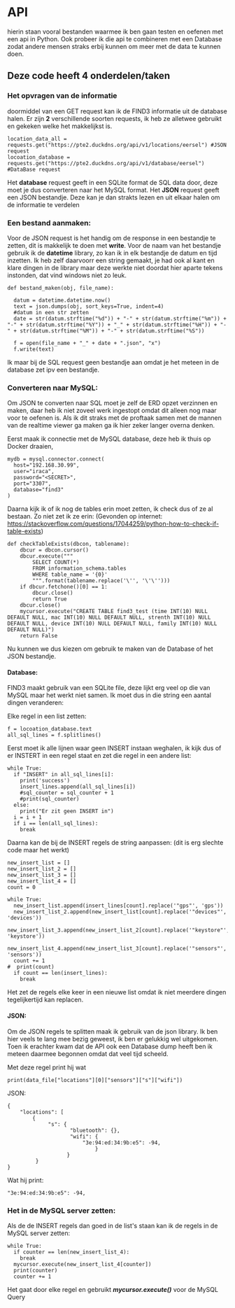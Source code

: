 # API
hierin staan vooral bestanden waarmee ik ben gaan testen en oefenen met een api in Python. Ook probeer ik die api te combineren met een Database zodat andere mensen straks erbij kunnen om meer met de data te kunnen doen.

## Deze code heeft 4 onderdelen/taken
### Het opvragen van de informatie
doormiddel van een GET request kan ik de FIND3 informatie uit de database halen. Er zijn **2** verschillende soorten requests, ik heb ze alletwee gebruikt en gekeken welke het makkelijkst is.


```
location_data_all = requests.get("https://pte2.duckdns.org/api/v1/locations/eersel") #JSON request
locoation_database = requests.get("https://pte2.duckdns.org/api/v1/database/eersel") #DataBase request
```

Het **database** request geeft in een SQLite format de SQL data door, deze moet je dus converteren naar het MySQL format.
Het **JSON** request geeft een JSON bestandje. Deze kan je dan strakts lezen en uit elkaar halen om de informatie te verdelen

### Een bestand aanmaken:
Voor de JSON request is het handig om de response in een bestandje te zetten, dit is makkelijk te doen met **write**.
Voor de naam van het bestandje gebruik ik de **datetime** library, zo kan ik in elk bestandje de datum en tijd inzetten. Ik heb zelf daarvoorr een string gemaakt, je had ook al kant en klare dingen in de library maar deze werkte niet doordat hier aparte tekens instonden, dat vind windows niet zo leuk.
```
def bestand_maken(obj, file_name):

  datum = datetime.datetime.now()
  text = json.dumps(obj, sort_keys=True, indent=4)
  #datum in een str zetten
  date = str(datum.strftime("%d")) + "-" + str(datum.strftime("%m")) + "-" + str(datum.strftime("%Y")) + "_" + str(datum.strftime("%H")) + "-" + str(datum.strftime("%M")) + "-" + str(datum.strftime("%S"))

  f = open(file_name + "_" + date + ".json", "x")
  f.write(text)
```
Ik maar bij de SQL request geen bestandje aan omdat je het meteen in de database zet ipv een bestandje.

### Converteren naar MySQL:
Om JSON te converten naar SQL moet je zelf de ERD opzet verzinnen en maken, daar heb ik niet zoveel werk ingestopt omdat dit alleen nog maar voor te oefenen is. Als ik dit straks met de proftaak samen met de mannen van de realtime viewer ga maken ga ik hier zeker langer overna denken.

Eerst maak ik connectie met de MySQL database, deze heb ik thuis op Docker draaien,
```
mydb = mysql.connector.connect(
  host="192.168.30.99",
  user="iraca",
  password="<SECRET>",
  port="3307",
  database="find3"
)
```
Daarna kijk ik of ik nog de tables erin moet zetten, ik check dus of ze al bestaan. Zo niet zet ik ze erin:
(Gevonden op internet: https://stackoverflow.com/questions/17044259/python-how-to-check-if-table-exists)
```
def checkTableExists(dbcon, tablename):
    dbcur = dbcon.cursor()
    dbcur.execute("""
        SELECT COUNT(*)
        FROM information_schema.tables
        WHERE table_name = '{0}'
        """.format(tablename.replace('\'', '\'\'')))
    if dbcur.fetchone()[0] == 1:
        dbcur.close()
        return True
    dbcur.close()
    mycursor.execute("CREATE TABLE find3_test (time INT(10) NULL DEFAULT NULL, mac INT(10) NULL DEFAULT NULL, strenth INT(10) NULL DEFAULT NULL, device INT(10) NULL DEFAULT NULL, family INT(10) NULL DEFAULT NULL)")
    return False
```

Nu kunnen we dus kiezen om gebruik te maken van de Database of het JSON bestandje.

#### Database:
FIND3 maakt gebruik van een SQLite file, deze lijkt erg veel op die van MySQL maar het werkt niet samen.
Ik moet dus in die string een aantal dingen veranderen:

Elke regel in een list zetten:
```
f = locoation_database.text
all_sql_lines = f.splitlines()
```
Eerst moet ik alle lijnen waar geen INSERT instaan weghalen, ik kijk dus of er INSTERT in een regel staat en zet die regel in een andere list:
```
while True:
  if "INSERT" in all_sql_lines[i]:
    print('success')
    insert_lines.append(all_sql_lines[i])
    #sql_counter = sql_counter + 1
    #print(sql_counter) 
  else:
    print("Er zit geen INSERT in")
  i = i + 1
  if i == len(all_sql_lines):
    break
```
Daarna kan de bij de INSERT regels de string aanpassen: (dit is erg slechte code maar het werkt)
```
new_insert_list = []
new_insert_list_2 = []
new_insert_list_3 = []
new_insert_list_4 = []
count = 0

while True:
  new_insert_list.append(insert_lines[count].replace('"gps"', 'gps'))
  new_insert_list_2.append(new_insert_list[count].replace('"devices"', 'devices'))
  new_insert_list_3.append(new_insert_list_2[count].replace('"keystore"', 'keystore'))
  new_insert_list_4.append(new_insert_list_3[count].replace('"sensors"', 'sensors'))
  count += 1
#  print(count)
  if count == len(insert_lines):
    break
```
Het zet de regels elke keer in een nieuwe list omdat ik niet meerdere dingen tegelijkertijd kan replacen.
#### JSON:
Om de JSON regels te splitten maak ik gebruik van de json library.
Ik ben hier veels te lang mee bezig geweest, ik ben er gelukkig wel uitgekomen. Toen ik erachter kwam dat de API ook een Database dump heeft ben ik meteen daarmee begonnen omdat dat veel tijd scheeld.

Met deze regel print hij wat 
```
print(data_file["locations"][0]["sensors"]["s"]["wifi"])
```
JSON:
```
{
    "locations": [
        {
             "s": {
                    "bluetooth": {},
                    "wifi": {
                        "3e:94:ed:34:9b:e5": -94,
                            }
                   }
         }
}
```
Wat hij print:
```
"3e:94:ed:34:9b:e5": -94,
```
### Het in de MySQL server zetten:
Als de de INSERT regels dan goed in de list's staan kan ik de regels in de MySQL server zetten:
```
while True:
  if counter == len(new_insert_list_4):
    break
  mycursor.execute(new_insert_list_4[counter])
  print(counter)
  counter += 1
```
Het gaat door elke regel en gebruikt ***mycursor.execute()*** voor de MySQL Query
